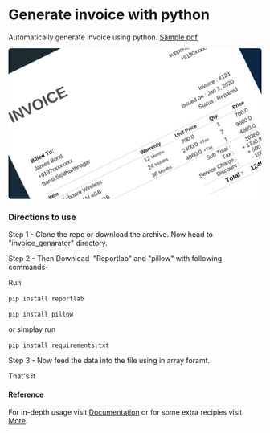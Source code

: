 # Generate invoice with python

Automatically generate invoice using python. [Sample pdf](https://github.com/amit9838/invoice_generator/blob/master/sample_invoice.pdf)

<img title="" src="https://github.com/amit9838/invoice_generator/blob/master/Screenshot/sample_invoice3.jpg" alt="" width="724" style = "border-radius:5px;">

### Directions to use

Step 1 - Clone the repo or download the archive. Now head to "invoice_genarator"  directory.

Step 2 - Then Download  "Reportlab" and "pillow" with following commands-

Run

`pip install reportlab`

`pip install pillow`

or simplay run

`pip install requirements.txt`

Step 3 - Now feed the data into the file using in array foramt.

That's it



#### Reference

For in-depth usage visit  [Documentation](https://docs.reportlab.com/reportlab/userguide/ch1_intro/)  or for some extra recipies visit [More](https://www.reportlab.com/dev/docs/).


